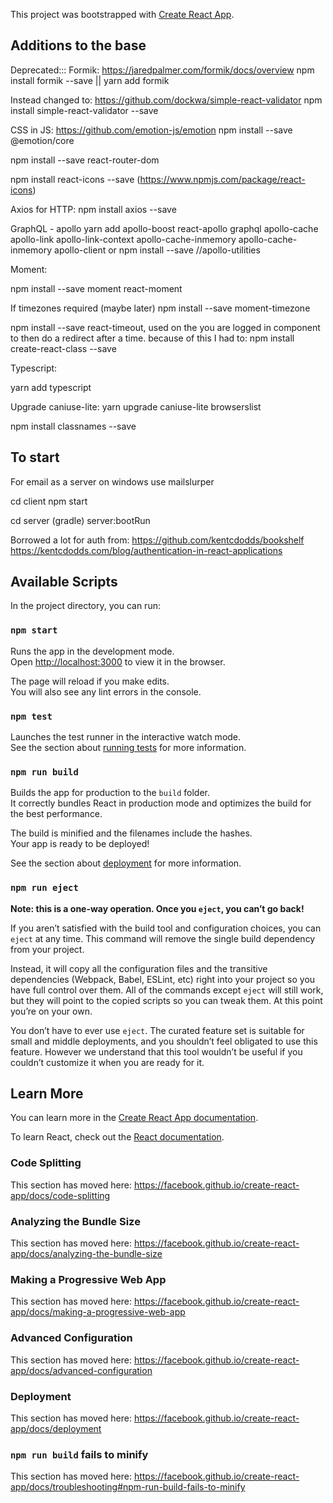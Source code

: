This project was bootstrapped with [Create React App](https://github.com/facebook/create-react-app).

## Additions to the base


Deprecated:::
Formik: https://jaredpalmer.com/formik/docs/overview
npm install formik --save
|| 
yarn add formik

Instead changed to:
https://github.com/dockwa/simple-react-validator
npm install simple-react-validator --save

CSS in JS: https://github.com/emotion-js/emotion
npm install --save @emotion/core

npm install --save react-router-dom

npm install react-icons --save (https://www.npmjs.com/package/react-icons)


Axios for HTTP:
npm install axios --save

GraphQL - apollo
yarn add apollo-boost react-apollo graphql apollo-cache apollo-link apollo-link-context apollo-cache-inmemory apollo-cache-inmemory apollo-client
or npm install <all the above> --save
//apollo-utilities


Moment:

npm install --save moment react-moment

If timezones required (maybe later)
npm install --save moment-timezone


npm install --save react-timeout, used on the you are logged in component to then do a redirect after a time.
because of this I had to: npm install create-react-class --save

Typescript:

yarn add typescript

Upgrade caniuse-lite:
yarn upgrade caniuse-lite browserslist

npm install classnames --save

## To start

For email as a server on windows use mailslurper

cd client
npm start

cd server (gradle)
server:bootRun

Borrowed a lot for auth from: https://github.com/kentcdodds/bookshelf
https://kentcdodds.com/blog/authentication-in-react-applications

## Available Scripts

In the project directory, you can run:

### `npm start`

Runs the app in the development mode.<br>
Open [http://localhost:3000](http://localhost:3000) to view it in the browser.

The page will reload if you make edits.<br>
You will also see any lint errors in the console.

### `npm test`

Launches the test runner in the interactive watch mode.<br>
See the section about [running tests](https://facebook.github.io/create-react-app/docs/running-tests) for more information.

### `npm run build`

Builds the app for production to the `build` folder.<br>
It correctly bundles React in production mode and optimizes the build for the best performance.

The build is minified and the filenames include the hashes.<br>
Your app is ready to be deployed!

See the section about [deployment](https://facebook.github.io/create-react-app/docs/deployment) for more information.

### `npm run eject`

**Note: this is a one-way operation. Once you `eject`, you can’t go back!**

If you aren’t satisfied with the build tool and configuration choices, you can `eject` at any time. This command will remove the single build dependency from your project.

Instead, it will copy all the configuration files and the transitive dependencies (Webpack, Babel, ESLint, etc) right into your project so you have full control over them. All of the commands except `eject` will still work, but they will point to the copied scripts so you can tweak them. At this point you’re on your own.

You don’t have to ever use `eject`. The curated feature set is suitable for small and middle deployments, and you shouldn’t feel obligated to use this feature. However we understand that this tool wouldn’t be useful if you couldn’t customize it when you are ready for it.

## Learn More

You can learn more in the [Create React App documentation](https://facebook.github.io/create-react-app/docs/getting-started).

To learn React, check out the [React documentation](https://reactjs.org/).

### Code Splitting

This section has moved here: https://facebook.github.io/create-react-app/docs/code-splitting

### Analyzing the Bundle Size

This section has moved here: https://facebook.github.io/create-react-app/docs/analyzing-the-bundle-size

### Making a Progressive Web App

This section has moved here: https://facebook.github.io/create-react-app/docs/making-a-progressive-web-app

### Advanced Configuration

This section has moved here: https://facebook.github.io/create-react-app/docs/advanced-configuration

### Deployment

This section has moved here: https://facebook.github.io/create-react-app/docs/deployment

### `npm run build` fails to minify

This section has moved here: https://facebook.github.io/create-react-app/docs/troubleshooting#npm-run-build-fails-to-minify
